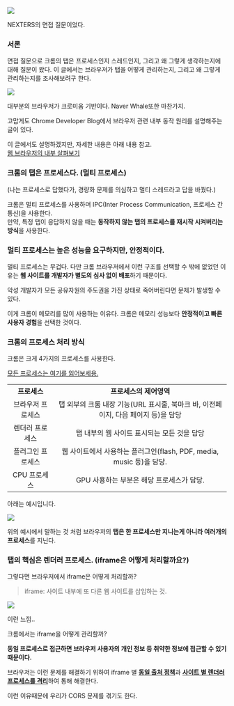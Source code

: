 ![](https://blog.kakaocdn.net/dn/bA6mFa/btsiQIG4PmE/oOqwnAxmBGcVF9XknWSVrk/img.jpg)

NEXTERS의 면접 질문이었다.

### 서론

면접 질문으로 크롬의 탭은 프로세스인지 스레드인지, 그리고 왜 그렇게 생각하는지에 대해 질문이 왔다. 이 글에서는 브라우저가 탭을 어떻게 관리하는지, 그리고 왜 그렇게 관리하는지를 조사해보려구 한다.

![](https://blog.kakaocdn.net/dn/btKBwk/btsiOeGUnwC/oc1plZxAzCmAxmC1Vhthxk/img.png)

대부분의 브라우저가 크로미움 기반이다. Naver Whale또한 마찬가지.

고맙게도 Chrome Developer Blog에서 브라우저 관련 내부 동작 원리를 설명해주는 글이 있다.

이 글에서도 설명하겠지만, 자세한 내용은 아래 내용 참고.  
[웹 브라우저의 내부 살펴보기](https://developer.chrome.com/blog/inside-browser-part1/)

### 크롬의 탭은 프로세스다. (멀티 프로세스)

(나는 프로세스로 답했다가, 경량화 문제를 의심하고 멀티 스레드라고 답을 바꿨다.)

크롬은 멀티 프로세스를 사용하며 IPC(Inter Process Communication, 프로세스 간 통신)을 사용한다.  
만약, 특정 탭이 응답하지 않을 때는 **동작하지 않는 탭의 프로세스를 재시작 시켜버리는 방식**을 사용한다.

### 멀티 프로세스는 높은 성능을 요구하지만, 안정적이다.

멀티 프로세스는 무겁다. 다만 크롬 브라우저에서 이런 구조를 선택할 수 밖에 없었던 이유는 **웹 사이트를 개발자가 별도의 심사 없이 배포**하기 때문이다.

악성 개발자가 모든 공유자원의 주도권을 가진 상태로 죽어버린다면 문제가 발생할 수 있다.

이게 크롬이 메모리를 많이 사용하는 이유다. 크롬은 메모리 성능보다 **안정적이고 빠른 사용자 경험**을 선택한 것이다.

### 크롬의 프로세스 처리 방식

크롬은 크게 4가지의 프로세스를 사용한다.

[모든 프로세스는 여기를 읽어보세용.](https://developer.chrome.com/docs/extensions/reference/processes/#type-ProcessType)

|||
|:---:|:---:|
|**프로세스**|**프로세스의 제어영역**|
|브라우저 프로세스|탭 외부의 크롬 내장 기능(URL 표시줄, 북마크 바, 이전페이지, 다음 페이지 등)을 담당|
|렌더러 프로세스|탭 내부의 웹 사이트 표시되는 모든 것을 담당|
|플러그인 프로세스|웹 사이트에서 사용하는 플러그인(flash, PDF, media, music 등)을 담당.|
|CPU 프로세스|GPU 사용하는 부분은 해당 프로세스가 담당.|

아래는 예시입니다.

![](https://blog.kakaocdn.net/dn/AGHbV/btsiQkGfRB1/KKvE94DXsz6qKn8kxo66Vk/img.png)

위의 예시에서 말하는 것 처럼 브라우저의 **탭은 한 프로세스만 지니는게 아니라 여러개의 프로세스**를 지닌다.

### 탭의 핵심은 렌더러 프로세스. (iframe은 어떻게 처리할까요?)

그렇다면 브라우저에서 iframe은 어떻게 처리할까?

> iframe: 사이트 내부에 또 다른 웹 사이트를 삽입하는 것.

![](https://blog.kakaocdn.net/dn/dE56V1/btsiNbX3qHL/lk8vuyv7HMfC0MeyKEITj0/img.png)

이런 느낌..

크롬에서는 iframe을 어떻게 관리할까?

**동일 프로세스로 접근하면 브라우저 사용자의 개인 정보 등 취약한 정보에 접근할 수 있기 때문이다.**

브라우저는 이런 문제를 해결하기 위하여 iframe 별 [**동일 출처 정책**](https://developer.mozilla.org/en-US/docs/Web/Security/Same-origin_policy)과 [**사이트 별 렌더러 프로세스를 격리**](https://www.chromium.org/Home/chromium-security/site-isolation/)하여 통해 해결한다.

이런 이유때문에 우리가 CORS 문제를 겪기도 한다.